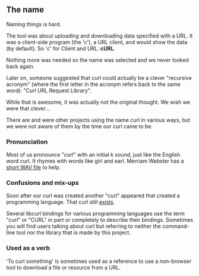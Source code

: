 ## The name

Naming things is hard.

The tool was about uploading and downloading data specified with a URL. It was a client-side
program (the 'c'), a URL client, and would show the data (by default). So 'c' for Client and URL: **cURL**.

Nothing more was needed so the name was selected and we never looked back
again.

Later on, someone suggested that curl could actually be a clever "recursive
acronym" (where the first letter in the acronym refers back to the same word):
"Curl URL Request Library".

While that is awesome, it was actually not the original thought. We wish we
were that clever…

There are and were other projects using the name curl in various ways, but we
were not aware of them by the time our curl came to be.

### Pronunciation

Most of us pronounce "curl" with an initial k sound, just like the English
word curl. It rhymes with words like girl and earl. Merriam Webster has a
[short WAV file](https://media.merriam-webster.com/soundc11/c/curl0001.wav) to
help.

### Confusions and mix-ups

Soon after our curl was created another "curl" appeared that created a
programming language. That curl still [exists](https://www.curl.com).

Several libcurl bindings for various programming languages use the term "curl"
or "CURL" in part or completely to describe their bindings. Sometimes
you will find users talking about curl but referring to neither the command-line tool
nor the library that is made by this project.

### Used as a verb

'To curl something' is sometimes used as a reference to use a non-browser tool
to download a file or resource from a URL.
